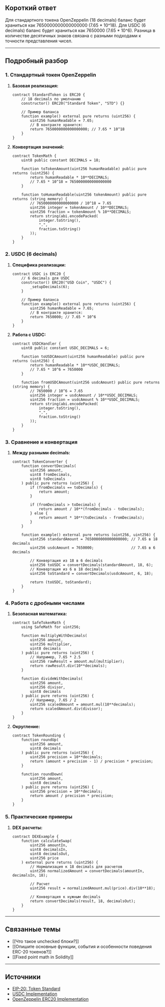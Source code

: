 ## Короткий ответ

Для стандартного токена OpenZeppelin (18 decimals) баланс будет храниться как 7650000000000000000 (7.65 * 10^18). Для USDC (6 decimals) баланс будет храниться как 7650000 (7.65 * 10^6). Разница в количестве десятичных знаков связана с разными подходами к точности представления чисел.

---

## Подробный разбор

### **1. Стандартный токен OpenZeppelin**

1. **Базовая реализация:**
   ```solidity
   contract StandardToken is ERC20 {
       // 18 decimals по умолчанию
       constructor() ERC20("Standard Token", "STD") {}
       
       // Пример баланса
       function example() external pure returns (uint256) {
           uint256 humanReadable = 7.65;
           // В контракте хранится:
           return 7650000000000000000; // 7.65 * 10^18
       }
   }
   ```

2. **Конвертация значений:**
   ```solidity
   contract TokenMath {
       uint8 public constant DECIMALS = 18;
       
       function toTokenAmount(uint256 humanReadable) public pure returns (uint256) {
           return humanReadable * 10**DECIMALS;
           // 7.65 * 10^18 = 7650000000000000000
       }
       
       function toHumanReadable(uint256 tokenAmount) public pure returns (string memory) {
           // 7650000000000000000 / 10^18 = 7.65
           uint256 integer = tokenAmount / 10**DECIMALS;
           uint256 fraction = tokenAmount % 10**DECIMALS;
           return string(abi.encodePacked(
               integer.toString(),
               ".",
               fraction.toString()
           ));
       }
   }
   ```

### **2. USDC (6 decimals)**

1. **Специфика реализации:**
   ```solidity
   contract USDC is ERC20 {
       // 6 decimals для USDC
       constructor() ERC20("USD Coin", "USDC") {
           _setupDecimals(6);
       }
       
       // Пример баланса
       function example() external pure returns (uint256) {
           uint256 humanReadable = 7.65;
           // В контракте хранится:
           return 7650000; // 7.65 * 10^6
       }
   }
   ```

2. **Работа с USDC:**
   ```solidity
   contract USDCHandler {
       uint8 public constant USDC_DECIMALS = 6;
       
       function toUSDCAmount(uint256 humanReadable) public pure returns (uint256) {
           return humanReadable * 10**USDC_DECIMALS;
           // 7.65 * 10^6 = 7650000
       }
       
       function fromUSDCAmount(uint256 usdcAmount) public pure returns (string memory) {
           // 7650000 / 10^6 = 7.65
           uint256 integer = usdcAmount / 10**USDC_DECIMALS;
           uint256 fraction = usdcAmount % 10**USDC_DECIMALS;
           return string(abi.encodePacked(
               integer.toString(),
               ".",
               fraction.toString()
           ));
       }
   }
   ```

### **3. Сравнение и конвертация**

1. **Между разными decimals:**
   ```solidity
   contract TokenConverter {
       function convertDecimals(
           uint256 amount,
           uint8 fromDecimals,
           uint8 toDecimals
       ) public pure returns (uint256) {
           if (fromDecimals == toDecimals) {
               return amount;
           }
           
           if (fromDecimals > toDecimals) {
               return amount / 10**(fromDecimals - toDecimals);
           } else {
               return amount * 10**(toDecimals - fromDecimals);
           }
       }
       
       function example() external pure returns (uint256, uint256) {
           uint256 standardAmount = 7650000000000000000; // 7.65 в 18 decimals
           uint256 usdcAmount = 7650000;                 // 7.65 в 6 decimals
           
           // Конвертация из 18 в 6 decimals
           uint256 toUSDC = convertDecimals(standardAmount, 18, 6);
           // Конвертация из 6 в 18 decimals
           uint256 toStandard = convertDecimals(usdcAmount, 6, 18);
           
           return (toUSDC, toStandard);
       }
   }
   ```

### **4. Работа с дробными числами**

1. **Безопасная математика:**
   ```solidity
   contract SafeTokenMath {
       using SafeMath for uint256;
       
       function multiplyWithDecimals(
           uint256 amount,
           uint256 multiplier,
           uint8 decimals
       ) public pure returns (uint256) {
           // Например, 7.65 * 2.5
           uint256 rawResult = amount.mul(multiplier);
           return rawResult.div(10**decimals);
       }
       
       function divideWithDecimals(
           uint256 amount,
           uint256 divisor,
           uint8 decimals
       ) public pure returns (uint256) {
           // Например, 7.65 / 2
           uint256 scaledAmount = amount.mul(10**decimals);
           return scaledAmount.div(divisor);
       }
   }
   ```

2. **Округление:**
   ```solidity
   contract TokenRounding {
       function roundUp(
           uint256 amount,
           uint8 decimals
       ) public pure returns (uint256) {
           uint256 precision = 10**decimals;
           return (amount + precision - 1) / precision * precision;
       }
       
       function roundDown(
           uint256 amount,
           uint8 decimals
       ) public pure returns (uint256) {
           uint256 precision = 10**decimals;
           return amount / precision * precision;
       }
   }
   ```

### **5. Практические примеры**

1. **DEX расчеты:**
   ```solidity
   contract DEXExample {
       function calculateSwap(
           uint256 amountIn,
           uint8 decimalsIn,
           uint8 decimalsOut,
           uint256 price
       ) external pure returns (uint256) {
           // Нормализация к 18 decimals для расчетов
           uint256 normalizedAmount = convertDecimals(amountIn, decimalsIn, 18);
           
           // Расчет
           uint256 result = normalizedAmount.mul(price).div(10**18);
           
           // Конвертация к нужным decimals
           return convertDecimals(result, 18, decimalsOut);
       }
   }
   ```

---

## Связанные темы
- [[Что такое unchecked блоки?]]
- [[Опишите основные функции, события и особенности поведения ERC-20 токенов?]]
- [[Fixed point math in Solidity]]

---

## Источники
- [EIP-20: Token Standard](https://eips.ethereum.org/EIPS/eip-20)
- [USDC Implementation](https://etherscan.io/token/0xa0b86991c6218b36c1d19d4a2e9eb0ce3606eb48#code)
- [OpenZeppelin ERC20 Implementation](https://github.com/OpenZeppelin/openzeppelin-contracts/blob/master/contracts/token/ERC20/ERC20.sol) 